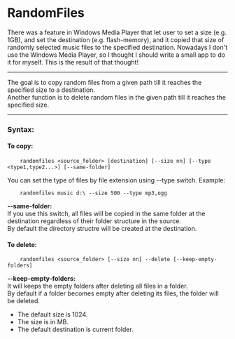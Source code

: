 # RandomFiles

There was a feature in Windows Media Player that let user to set a size (e.g. 1GB), and set the destination (e.g. flash-memory), and it copied that size of randomly selected music files to the specified destination. Nowadays I don't use the Windows Media Player, so I thought I should write a small app to do it for myself. This is the result of that thought!

---

The goal is to copy random files from a given path till it reaches the specified size to a destination.  
Another function is to delete random files in the given path till it reaches the specified size.  


---  


### Syntax:

#### To copy:
```
    randomfiles <source_folder> [destination] [--size nn] [--type <type1,type2...>] [--same-folder]
```  
You can set the type of files by file extension using --type switch.
Example:
```
    randomfiles music d:\ --size 500 --type mp3,ogg
```

**--same-folder:**  
    If you use this switch, all files will be copied in the same folder at the destination regardless of their folder structure in the source.  
    By default the directory structre will be created at the destination.


#### To delete:
```
    randomfiles <source_folder> [--size nn] --delete [--keep-empty-folders]
```

**--keep-empty-folders:**  
    It will keeps the empty folders after deleting all files in a folder.  
    By default if a folder becomes empty after deleting its files, the folder will be deleted.



* The default size is 1024.
* The size is in MB.
* The default destination is current folder.
